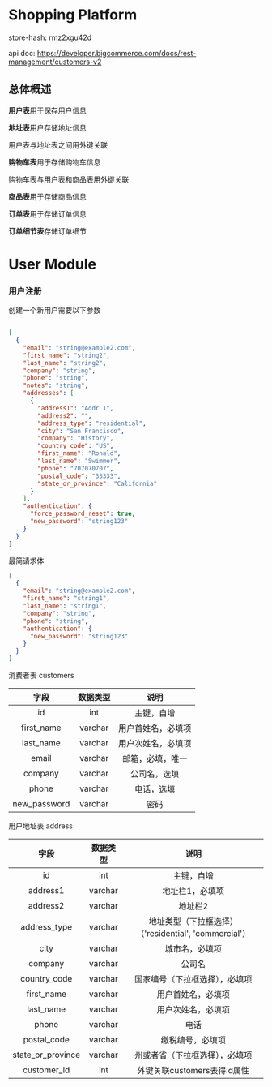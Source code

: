 # Shopping Platform

store-hash: rmz2xgu42d

api doc:  https://developer.bigcommerce.com/docs/rest-management/customers-v2



## 总体概述

**用户表**用于保存用户信息



**地址表**用户存储地址信息

用户表与地址表之间用外键关联



**购物车表**用于存储购物车信息

购物车表与用户表和商品表用外键关联



**商品表**用于存储商品信息



**订单表**用于存储订单信息

**订单细节表**存储订单细节





# User Module

### 用户注册

创建一个新用户需要以下参数

```json

[
  {
    "email": "string@example2.com",
    "first_name": "string2",
    "last_name": "string2",
    "company": "string",
    "phone": "string",
    "notes": "string",
    "addresses": [
      {
        "address1": "Addr 1",
        "address2": "",
        "address_type": "residential",
        "city": "San Francisco",
        "company": "History",
        "country_code": "US",
        "first_name": "Ronald",
        "last_name": "Swimmer",
        "phone": "707070707",
        "postal_code": "33333",
        "state_or_province": "California"
      }
    ],
    "authentication": {
      "force_password_reset": true,
      "new_password": "string123"
    }
  }
]
```

最简请求体

```json
[
  {
    "email": "string@example2.com",
    "first_name": "string1",
    "last_name": "string1",
    "company": "string",
    "phone": "string",
    "authentication": {
      "new_password": "string123"
    }
  }
]
```



消费者表  customers

|     字段     | 数据类型 |        说明        |
| :----------: | :------: | :----------------: |
|      id      |   int    |     主键，自增     |
|  first_name  | varchar  | 用户首姓名，必填项 |
|  last_name   | varchar  | 用户次姓名，必填项 |
|    email     | varchar  |  邮箱，必填，唯一  |
|   company    | varchar  |    公司名，选填    |
|    phone     | varchar  |     电话，选填     |
| new_password | varchar  |        密码        |



用户地址表 address

|       字段        | 数据类型 |                         说明                          |
| :---------------: | :------: | :---------------------------------------------------: |
|        id         |   int    |                      主键，自增                       |
|     address1      | varchar  |                    地址栏1，必填项                    |
|     address2      | varchar  |                        地址栏2                        |
|   address_type    | varchar  | 地址类型（下拉框选择）（'residential', 'commercial'） |
|       city        | varchar  |                    城市名，必填项                     |
|      company      | varchar  |                        公司名                         |
|   country_code    | varchar  |            国家编号（下拉框选择），必填项             |
|    first_name     | varchar  |                  用户首姓名，必填项                   |
|     last_name     | varchar  |                  用户次姓名，必填项                   |
|       phone       | varchar  |                         电话                          |
|    postal_code    | varchar  |                   缴税编号，必填项                    |
| state_or_province | varchar  |            州或者省（下拉框选择），必填项             |
|    customer_id    |   int    |              外键关联customers表得id属性              |


